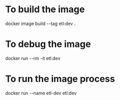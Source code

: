 # To build the image

docker image build --tag etl:dev . 

# To debug the image

docker run --rm -it etl:dev

# To run the image process

docker run --name etl-dev etl:dev